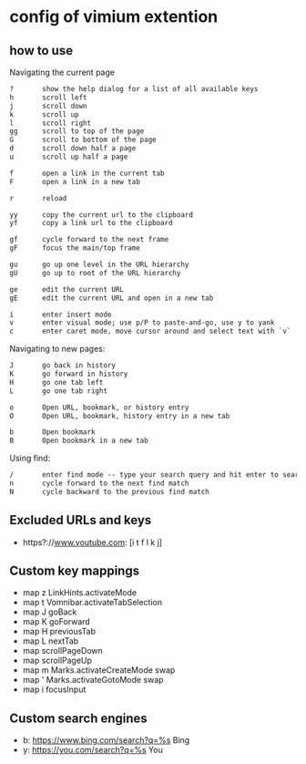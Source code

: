 # config of vimium extention

## how to use

Navigating the current page

```txt
?       show the help dialog for a list of all available keys
h       scroll left
j       scroll down
k       scroll up
l       scroll right
gg      scroll to top of the page
G       scroll to bottom of the page
d       scroll down half a page
u       scroll up half a page

f       open a link in the current tab
F       open a link in a new tab

r       reload

yy      copy the current url to the clipboard
yf      copy a link url to the clipboard

gf      cycle forward to the next frame
gF      focus the main/top frame

gu      go up one level in the URL hierarchy
gU      go up to root of the URL hierarchy

ge      edit the current URL
gE      edit the current URL and open in a new tab

i       enter insert mode
v       enter visual mode; use p/P to paste-and-go, use y to yank
c       enter caret mode, move cursor around and select text with `v`
```

Navigating to new pages:

```txt
J       go back in history
K       go forward in history
H       go one tab left
L       go one tab right

o       Open URL, bookmark, or history entry
O       Open URL, bookmark, history entry in a new tab

b       Open bookmark
B       Open bookmark in a new tab
```

Using find:

```txt
/       enter find mode -- type your search query and hit enter to search, or Esc to cancel
n       cycle forward to the next find match
N       cycle backward to the previous find match
```

## Excluded URLs and keys

- https?://www.youtube.com: [i t f l k j]

## Custom key mappings

- map z LinkHints.activateMode
- map t Vomnibar.activateTabSelection
- map J goBack
- map K goForward
- map H previousTab
- map L nextTab
- map <c-d> scrollPageDown
- map <c-u> scrollPageUp
- map m Marks.activateCreateMode swap
- map ' Marks.activateGotoMode swap
- map i focusInput

## Custom search engines

- b: https://www.bing.com/search?q=%s Bing
- y: https://you.com/search?q=%s You
